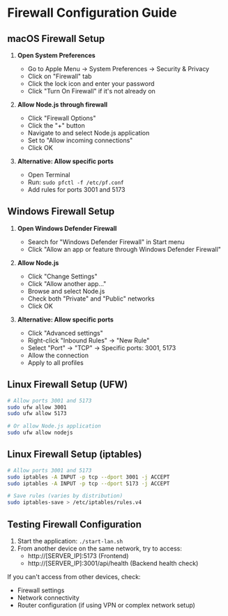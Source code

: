 # Firewall Configuration Guide

## macOS Firewall Setup

1. **Open System Preferences**
   - Go to Apple Menu → System Preferences → Security & Privacy
   - Click on "Firewall" tab
   - Click the lock icon and enter your password
   - Click "Turn On Firewall" if it's not already on

2. **Allow Node.js through firewall**
   - Click "Firewall Options"
   - Click the "+" button
   - Navigate to and select Node.js application
   - Set to "Allow incoming connections"
   - Click OK

3. **Alternative: Allow specific ports**
   - Open Terminal
   - Run: `sudo pfctl -f /etc/pf.conf`
   - Add rules for ports 3001 and 5173

## Windows Firewall Setup

1. **Open Windows Defender Firewall**
   - Search for "Windows Defender Firewall" in Start menu
   - Click "Allow an app or feature through Windows Defender Firewall"

2. **Allow Node.js**
   - Click "Change Settings"
   - Click "Allow another app..."
   - Browse and select Node.js
   - Check both "Private" and "Public" networks
   - Click OK

3. **Alternative: Allow specific ports**
   - Click "Advanced settings"
   - Right-click "Inbound Rules" → "New Rule"
   - Select "Port" → "TCP" → Specific ports: 3001, 5173
   - Allow the connection
   - Apply to all profiles

## Linux Firewall Setup (UFW)

```bash
# Allow ports 3001 and 5173
sudo ufw allow 3001
sudo ufw allow 5173

# Or allow Node.js application
sudo ufw allow nodejs
```

## Linux Firewall Setup (iptables)

```bash
# Allow ports 3001 and 5173
sudo iptables -A INPUT -p tcp --dport 3001 -j ACCEPT
sudo iptables -A INPUT -p tcp --dport 5173 -j ACCEPT

# Save rules (varies by distribution)
sudo iptables-save > /etc/iptables/rules.v4
```

## Testing Firewall Configuration

1. Start the application: `./start-lan.sh`
2. From another device on the same network, try to access:
   - http://[SERVER_IP]:5173 (Frontend)
   - http://[SERVER_IP]:3001/api/health (Backend health check)

If you can't access from other devices, check:
- Firewall settings
- Network connectivity
- Router configuration (if using VPN or complex network setup)
